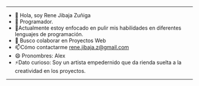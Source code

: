 -------------------------------------------------------------------------------------------------------
- 👋 Hola, soy Rene Jibaja Zuñiga
- 👀 Programador.
- 🌱Actualmente estoy enfocado en pulir mis habilidades en diferentes lenguajes de programación.
- 💞️ Busco colaborar en Proyectos Web
- 📫Cómo contactarme rene.jibaja.z@gmail.com
- 😄 Pronombres: Alex
- ⚡Dato curioso: Soy un artista empedernido que da rienda suelta a la creatividad en los proyectos.
- -------------------------------------------------------------------------------------------------------
<!---
Alexjz7/Alexjz7 is a ✨ special ✨ repository because its `README.md` (this file) appears on your GitHub profile.
You can click the Preview link to take a look at your changes.
--->
